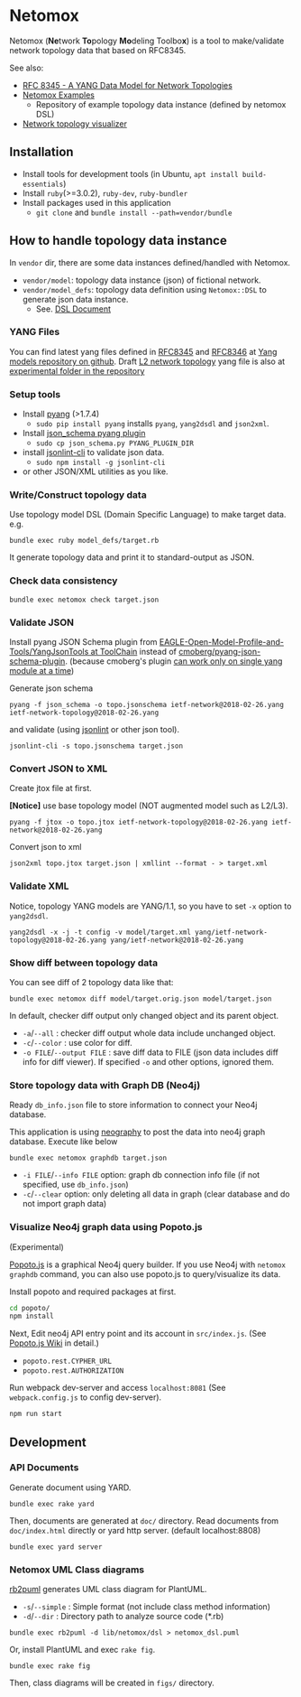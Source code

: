 # Netomox

Netomox (**Ne**twork **To**pology **Mo**deling Toolbo**x**) is a tool to make/validate network topology data that based on RFC8345.

See also:
* [RFC 8345 - A YANG Data Model for Network Topologies](https://datatracker.ietf.org/doc/rfc8345/)
* [Netomox Examples](https://github.com/corestate55/netomox-examples)
  * Repository of example topology data instance (defined by netomox DSL)
* [Network topology visualizer](https://github.com/corestate55/netoviz)

## Installation

* Install tools for development tools (in Ubuntu, `apt install build-essentials`)
* Install `ruby`(>=3.0.2), `ruby-dev`, `ruby-bundler`
* Install packages used in this application
  * `git clone` and `bundle install --path=vendor/bundle`

<!--

Add this line to your application's Gemfile:

```ruby
gem 'netomox'
```

And then execute:

```text
$ bundle
```

Or install it yourself as:

```text
$ gem install netomox
```

-->

## How to handle topology data instance

In `vendor` dir, there are some data instances defined/handled with Netomox.

* `vendor/model`: topology data instance (json) of fictional network.
* `vendor/model_defs`: topology data definition using `Netomox::DSL` to generate json data instance. 
  * See. [DSL Document](dsl.md)

### YANG Files

You can find latest yang files defined in [RFC8345](https://www.rfc-editor.org/info/rfc8345
) and [RFC8346](https://www.rfc-editor.org/info/rfc8346) at [Yang models repository on github](https://github.com/YangModels/yang/tree/master/standard/ietf/RFC). Draft [L2 network topology](https://datatracker.ietf.org/doc/draft-ietf-i2rs-yang-l2-network-topology/) yang file is also at [experimental folder in the repository](https://github.com/YangModels/yang/tree/master/experimental/ietf-extracted-YANG-modules)

### Setup tools

* Install [pyang](https://github.com/mbj4668/pyang) (>1.7.4)
  * `sudo pip install pyang` installs `pyang`, `yang2dsdl` and `json2xml`.
* Install [json_schema pyang plugin](https://github.com/OpenNetworkingFoundation/EAGLE-Open-Model-Profile-and-Tools/tree/ToolChain/YangJsonTools)
  * `sudo cp json_schema.py PYANG_PLUGIN_DIR`
* install [jsonlint-cli](https://github.com/marionebl/jsonlint-cli) to validate json data.
  * `sudo npm install -g jsonlint-cli`
* or other JSON/XML utilities as you like.


### Write/Construct topology data

Use topology model DSL (Domain Specific Language) to make target data.
e.g.
```shell
bundle exec ruby model_defs/target.rb
```
It generate topology data and print it to standard-output as JSON.

### Check data consistency
```shell
bundle exec netomox check target.json
```

### Validate JSON

Install pyang JSON Schema plugin from [EAGLE\-Open\-Model\-Profile\-and\-Tools/YangJsonTools at ToolChain](https://github.com/OpenNetworkingFoundation/EAGLE-Open-Model-Profile-and-Tools/tree/ToolChain/YangJsonTools) instead of [cmoberg/pyang\-json\-schema\-plugin](https://github.com/cmoberg/pyang-json-schema-plugin). (because cmoberg's plugin [can work only on single yang module at a time](https://github.com/cmoberg/pyang-json-schema-plugin/issues/4))

Generate json schema
```shell
pyang -f json_schema -o topo.jsonschema ietf-network@2018-02-26.yang ietf-network-topology@2018-02-26.yang
```
and validate (using [jsonlint](https://www.npmjs.com/package/jsonlint-cli) or other json tool).
```shell
jsonlint-cli -s topo.jsonschema target.json
```

### Convert JSON to XML

Create jtox file at first.

**[Notice]** use base topology model (NOT augmented model such as L2/L3).
```shell
pyang -f jtox -o topo.jtox ietf-network-topology@2018-02-26.yang ietf-network@2018-02-26.yang
```

Convert json to xml
```shell
json2xml topo.jtox target.json | xmllint --format - > target.xml
```

### Validate XML

Notice, topology YANG models are YANG/1.1, so you have to set `-x` option to `yang2dsdl`.
```shell
yang2dsdl -x -j -t config -v model/target.xml yang/ietf-network-topology@2018-02-26.yang yang/ietf-network@2018-02-26.yang
```

### Show diff between topology data

You can see diff of 2 topology data like that:
```shell
bundle exec netomox diff model/target.orig.json model/target.json
```
In default, checker diff output only changed object and its parent object.

* `-a`/`--all` : checker diff output whole data include unchanged object.
* `-c`/`--color` : use color for diff.
* `-o FILE`/`--output FILE` : save diff data to FILE (json data includes diff info for diff viewer).
If specified `-o` and other options, ignored them.

### Store topology data with Graph DB (Neo4j)

Ready `db_info.json` file to store information to connect your Neo4j database.

This application is using [neography](https://github.com/maxdemarzi/neography) to post the data into neo4j graph database.
Execute like below
```shell
bundle exec netomox graphdb target.json
```
* `-i FILE`/`--info FILE` option: graph db connection info file (if not specified, use `db_info.json`)
* `-c`/`--clear` option: only deleting all data in graph (clear database and do not import graph data)

### Visualize Neo4j graph data using Popoto.js

(Experimental)

[Popoto.js](http://www.popotojs.com/) is a graphical Neo4j query builder.
If you use Neo4j with `netomox graphdb` command, you can also use popoto.js to query/visualize its data.

Install popoto and required packages at first.
```bash
cd popoto/
npm install
```
Next, Edit neo4j API entry point and its account in `src/index.js`. (See [Popoto.js Wiki](https://github.com/Nhogs/popoto/wiki/Getting-started) in detail.)

* `popoto.rest.CYPHER_URL`
* `popoto.rest.AUTHORIZATION`

Run webpack dev-server and access `localhost:8081` (See `webpack.config.js` to config dev-server).
```bash
npm run start
```

## Development

### API Documents

Generate document using YARD.
```shell
bundle exec rake yard
```
Then, documents are generated at `doc/` directory. 
Read documents from `doc/index.html` directly or yard http server. (default localhost:8808)
```shell
bundle exec yard server
```


### Netomox UML Class diagrams

[rb2puml](./bin/rb2puml) generates UML class diagram for PlantUML.
* `-s`/`--simple` : Simple format (not include class method information)
* `-d`/`--dir` : Directory path to analyze source code (*.rb)

```shell
bundle exec rb2puml -d lib/netomox/dsl > netomox_dsl.puml
```

Or, install PlantUML and exec `rake fig`.
```shell
bundle exec rake fig
```
Then, class diagrams will be created in `figs/` directory.
